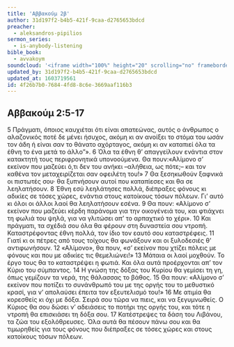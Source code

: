 ```yaml
---
title: 'Αββακούμ 2β'
author: 31d197f2-b4b5-421f-9caa-d2765653bdcd
preacher:
  - aleksandros-pipilios
sermon_series:
  - is-anybody-listening
bible_book:
  - avvakoym
soundcloud: '<iframe width="100%" height="20" scrolling="no" frameborder="no" allow="autoplay" src="https://w.soundcloud.com/player/?url=https%3A//api.soundcloud.com/tracks/727364545%3Fsecret_token%3Ds-8477T&color=%23ff5500&inverse=false&auto_play=false&show_user=true"></iframe>'
updated_by: 31d197f2-b4b5-421f-9caa-d2765653bdcd
updated_at: 1603719561
id: 4f26b7b0-7684-4fd8-8c6e-3669aaf116b3
---
```

## Αββακούμ 2:5-17

5 Πράγματι, όποιος καυχιέται ότι είναι απατεώνας, αυτός ο άνθρωπος ο αλαζονικός ποτέ δε μένει ήσυχος, ακόμη κι αν ανοίξει το στόμα του ωσάν τον άδη ή είναι σαν το θάνατο αχόρταγος, ακόμη κι αν καταπιεί όλα τα έθνη το ένα μετά το άλλο”». 6 Όλα τα έθνη θ’ απαγγείλουν ενάντια στον κατακτητή τους περιφρονητικά υπονοούμενα. Θα πουν:«Αλίμονο σ’ εκείνον που μαζεύει ό,τι δεν του ανήκει –αλήθεια, ως πότε;– και τον καθένα τον μεταχειρίζεται σαν οφειλέτη του!» 7 Θα ξεσηκωθούν ξαφνικά οι πιστωτές σου· θα ξυπνήσουν αυτοί που καταπίεσες και θα σε λεηλατήσουν. 8 Έθνη εσύ λεηλάτησες πολλά, διέπραξες φόνους κι αδικίες σε τόσες χώρες, ενάντια στους κατοίκους τόσων πόλεων. Γι’ αυτό κι όλοι οι άλλοι λαοί θα λεηλατήσουν εσένα. 9 Θα πουν: «Αλίμονο σ’ εκείνον που μαζεύει κέρδη παράνομα για την οικογένειά του, και φτιάχνει τη φωλιά του ψηλά, για να γλιτώσει απ’ το αρπαχτικό το χέρι». 10 Και πράγματι, τα σχέδιά σου όλα θα φέρουν στη δυναστεία σου ντροπή. Καταστρέφοντας έθνη πολλά, τον ίδιο τον εαυτό σου καταστρέφεις. 11 Γιατί κι οι πέτρες από τους τοίχους θα φωνάξουν και οι ξυλοδεσιές θ’ αντιφωνήσουν. 12 «Αλίμονο», θα πουν, «σ’ εκείνον που χτίζει πόλεις με φόνους και που με αδικίες τις θεμελιώνει!» 13 Μάταια οι λαοί μοχθούν. Το έργο τους θα το καταστρέψει η φωτιά. Και όλα αυτά προέρχονται απ’ τον Κύριο του σύμπαντος. 14 Η γνώση της δόξας του Κυρίου θα γεμίσει τη γη, όπως γεμίζουν τα νερά, της θάλασσας το βάθος. 15 Θα πουν: «Αλίμονο σ’ εκείνον που ποτίζει το συνάνθρωπό του με της οργής του το μεθυστικό κρασί, για ν’ απολαύσει έπειτα τον εξευτελισμό του!» 16 Με ατιμία θα κορεσθείς κι όχι με δόξα. Σειρά σου τώρα να πιεις, και να ξεγυμνωθείς. Ο Κύριος θα σου δώσει ν’ αδειάσεις το ποτήρι της οργής του, και τότε η ντροπή θα επισκιάσει τη δόξα σου. 17 Κατέστρεψες τα δάση του Λιβάνου, τα ζώα του εξολόθρευσες. Όλα αυτά θα πέσουν πάνω σου και θα τιμωρηθείς για τους φόνους που διέπραξες σε τόσες χώρες και στους κατοίκους τόσων πόλεων.
